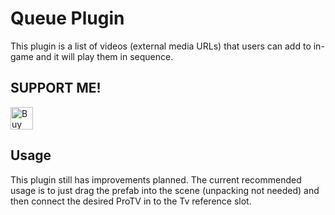 # Queue Plugin
This plugin is a list of videos (external media URLs) that users can add to in-game and it will play them in sequence.  

## SUPPORT ME!
<a href='https://ko-fi.com/I3I84I3Z8' target='_blank'><img height='36' style='border:0px;height:36px;' src='https://cdn.ko-fi.com/cdn/kofi2.png?v=2' border='0' alt='Buy Me a Coffee at ko-fi.com' /></a>

## Usage
This plugin still has improvements planned. The current recommended usage is to just drag the prefab into the scene (unpacking not needed) and then connect the desired ProTV in to the Tv reference slot. 